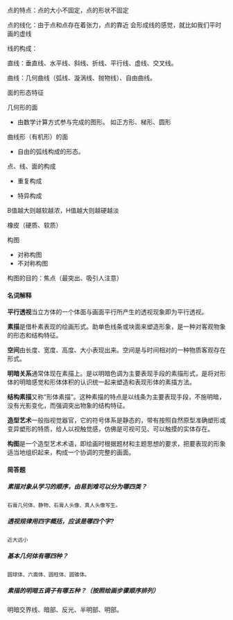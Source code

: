 点的特点：点的大小不固定，点的形状不固定

点的线化：由于点和点存在着张力，点的靠近 会形成线的感觉，就比如我们平时画的虚线

线的构成：

直线：垂直线、水平线、斜线、折线、平行线、虚线、交叉线。

曲线：几何曲线（弧线、漩涡线、抛物线）、自由曲线。

面的形态特征

几何形的面

* 由数学计算方式参与完成的图形。 如正方形、梯形、圆形

曲线形（有机形）的面

* 自由的弧线构成的形态。

点、线、面的构成

* 重复构成

* 特异构成

B值越大则越软越浓，H值越大则越硬越淡

橡皮（硬质、软质）

构图

* 对称构图
* 不对称构图

构图的目的：焦点（最突出、吸引人注意）

#### 名词解释

**平行透视**当立方体的一个体面与画面平行所产生的透视现象即为平行透视。

**素描**是借朴素表现的绘画形式。助单色线条或块面来塑造形象，是一种对客观物象的形态和结构特征。

**空间**由长度、宽度、高度、大小表现出来。空间是与时间相对的一种物质客观存在形式。

**明暗关系**通常体现在素描上。是以明暗色调为主要表现手段的素描形式，是将对形体的明暗感觉和形体体积的认识统一起来塑造和表现形体的素描方法。

**结构素描**又称“形体素描”。这种素描的特点是以线条为主要表现手段，不施明暗，没有光影变化，而强调突出物象的结构特征。

**造型艺术**一般指视觉器官，它的符号体系是静态的，带有按照自然原型准确塑形或变异塑形的特质，给人以视触觉感，仿佛是可视可见、可以触摸的实体存在。

**构图**是一个造型艺术术语，即绘画时根据题材和主题思想的要求，把要表现的形象适当地组织起来，构成一个协调的完整的画面。

#### 简答题

##### 素描对象从学习的顺序，由易到难可以分为哪四类？

```
石膏几何体、静物、石膏人头像、真人头像写生。
```

##### 透视规律用四字概括，应该是哪四个字?

```
近大远小
```

##### 基本几何体有哪四种？

```
圆球体、六面体、圆柱体、圆锥体。
```

##### 素描的明暗五调子有哪五种？（按照绘画步骤顺序排列）

明暗交界线、暗部、反光、半明部、明部。





